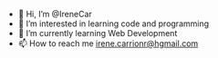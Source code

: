 - 👋 Hi, I’m @IreneCar
- 👀 I’m interested in learning code and programming
- 🌱 I’m currently learning Web Development
- 📫 How to reach me irene.carrionr@hgmail.com

<!---
IreneCar/IreneCar is a ✨ special ✨ repository because its `README.md` (this file) appears on your GitHub profile.
You can click the Preview link to take a look at your changes.
--->
